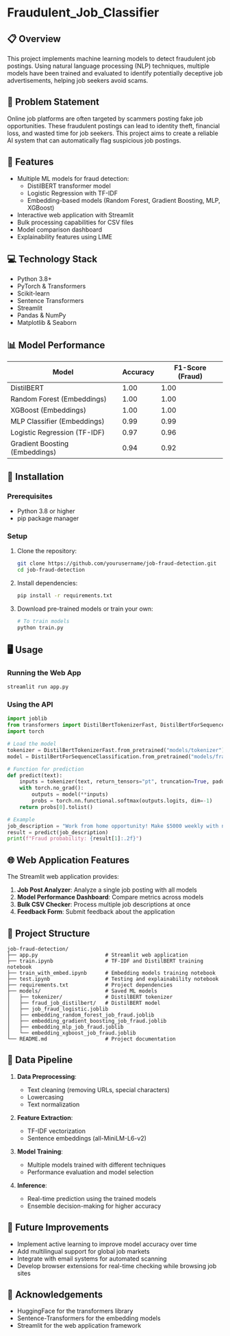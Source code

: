 # Fraudulent_Job_Classifier

## 📋 Overview
This project implements machine learning models to detect fraudulent job postings. Using natural language processing (NLP) techniques, multiple models have been trained and evaluated to identify potentially deceptive job advertisements, helping job seekers avoid scams.

## 🎯 Problem Statement
Online job platforms are often targeted by scammers posting fake job opportunities. These fraudulent postings can lead to identity theft, financial loss, and wasted time for job seekers. This project aims to create a reliable AI system that can automatically flag suspicious job postings.

## 🚀 Features
- Multiple ML models for fraud detection:
  - DistilBERT transformer model
  - Logistic Regression with TF-IDF
  - Embedding-based models (Random Forest, Gradient Boosting, MLP, XGBoost)
- Interactive web application with Streamlit
- Bulk processing capabilities for CSV files
- Model comparison dashboard
- Explainability features using LIME

## 💻 Technology Stack
- Python 3.8+
- PyTorch & Transformers
- Scikit-learn
- Sentence Transformers
- Streamlit
- Pandas & NumPy
- Matplotlib & Seaborn

## 📊 Model Performance
| Model | Accuracy | F1-Score (Fraud) |
|-------|----------|------------------|
| DistilBERT | 1.00 | 1.00 |
| Random Forest (Embeddings) | 1.00 | 1.00 |
| XGBoost (Embeddings) | 1.00 | 1.00 |
| MLP Classifier (Embeddings) | 0.99 | 0.99 |
| Logistic Regression (TF-IDF) | 0.97 | 0.96 |
| Gradient Boosting (Embeddings) | 0.94 | 0.92 |

## 🔧 Installation

### Prerequisites
- Python 3.8 or higher
- pip package manager

### Setup
1. Clone the repository:
   ```bash
   git clone https://github.com/yourusername/job-fraud-detection.git
   cd job-fraud-detection
   ```

2. Install dependencies:
   ```bash
   pip install -r requirements.txt
   ```

3. Download pre-trained models or train your own:
   ```bash
   # To train models
   python train.py
   ```

## 🖥️ Usage

### Running the Web App
```bash
streamlit run app.py
```

### Using the API
```python
import joblib
from transformers import DistilBertTokenizerFast, DistilBertForSequenceClassification
import torch

# Load the model
tokenizer = DistilBertTokenizerFast.from_pretrained("models/tokenizer")
model = DistilBertForSequenceClassification.from_pretrained("models/fraud_job_distilbert")

# Function for prediction
def predict(text):
    inputs = tokenizer(text, return_tensors="pt", truncation=True, padding=True)
    with torch.no_grad():
        outputs = model(**inputs)
        probs = torch.nn.functional.softmax(outputs.logits, dim=-1)
    return probs[0].tolist()

# Example
job_description = "Work from home opportunity! Make $5000 weekly with no experience!"
result = predict(job_description)
print(f"Fraud probability: {result[1]:.2f}")
```

## 🌐 Web Application Features
The Streamlit web application provides:

1. **Job Post Analyzer**: Analyze a single job posting with all models
2. **Model Performance Dashboard**: Compare metrics across models
3. **Bulk CSV Checker**: Process multiple job descriptions at once
4. **Feedback Form**: Submit feedback about the application

## 📁 Project Structure
```
job-fraud-detection/
├── app.py                      # Streamlit web application
├── train.ipynb                 # TF-IDF and DistilBERT training notebook
├── train_with_embed.ipynb      # Embedding models training notebook
├── test.ipynb                  # Testing and explainability notebook
├── requirements.txt            # Project dependencies
├── models/                     # Saved ML models
│   ├── tokenizer/              # DistilBERT tokenizer
│   ├── fraud_job_distilbert/   # DistilBERT model
│   ├── job_fraud_logistic.joblib
│   ├── embedding_random_forest_job_fraud.joblib
│   ├── embedding_gradient_boosting_job_fraud.joblib
│   ├── embedding_mlp_job_fraud.joblib
│   └── embedding_xgboost_job_fraud.joblib
└── README.md                   # Project documentation
```

## 🔄 Data Pipeline
1. **Data Preprocessing**:
   - Text cleaning (removing URLs, special characters)
   - Lowercasing
   - Text normalization

2. **Feature Extraction**:
   - TF-IDF vectorization
   - Sentence embeddings (all-MiniLM-L6-v2)

3. **Model Training**:
   - Multiple models trained with different techniques
   - Performance evaluation and model selection

4. **Inference**:
   - Real-time prediction using the trained models
   - Ensemble decision-making for higher accuracy

## 🙌 Future Improvements
- Implement active learning to improve model accuracy over time
- Add multilingual support for global job markets
- Integrate with email systems for automated scanning
- Develop browser extensions for real-time checking while browsing job sites

## 👏 Acknowledgements
- HuggingFace for the transformers library
- Sentence-Transformers for the embedding models
- Streamlit for the web application framework